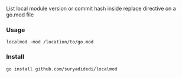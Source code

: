 
List local module version or commit hash inside replace directive on a go.mod file

### Usage
```localmod -mod /location/to/go.mod```

### Install
```go install github.com/suryadidedi/localmod```
